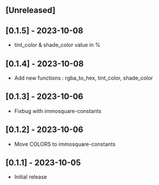 ## [Unreleased]

## [0.1.5] - 2023-10-08

- tint_color & shade_color value in %

## [0.1.4] - 2023-10-08

- Add new functions : rgba_to_hex, tint_color, shade_color

## [0.1.3] - 2023-10-06

- Fixbug with immosquare-constants

## [0.1.2] - 2023-10-06

- Move COLORS to immosquare-constants

## [0.1.1] - 2023-10-05

- Initial release
